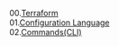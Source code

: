 00.[Terraform](https://github.com/EstebanHan/testt/tree/main/DOCS/00_Terraform)  
01.[Configuration Language](https://github.com/EstebanHan/testt/tree/main/DOCS/01_Configuration_Language)  
02.[Commands(CLI)](https://github.com/EstebanHan/testt/tree/main/DOCS/02_Commands(CLI))  
